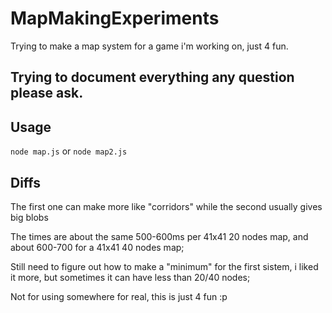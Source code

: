 # MapMakingExperiments
Trying to make a map system for a game i'm working on, just 4 fun.

## Trying to document everything any question please ask.

## Usage
`node map.js` or `node map2.js`

## Diffs
The first one can make more like "corridors" while the second usually gives big blobs

The times are about the same 500-600ms per 41x41 20 nodes map, and about 600-700 for a 41x41 40 nodes map;

Still need to figure out how to make a "minimum" for the first sistem, i liked it more, but sometimes it can have less than 20/40 nodes;

Not for using somewhere for real, this is just 4 fun :p
